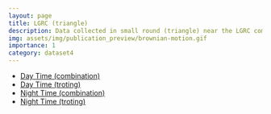 ```yaml
---
layout: page
title: LGRC (triangle)
description: Data collected in small round (triangle) near the LGRC complex
img: assets/img/publication_preview/brownian-motion.gif
importance: 1
category: dataset4
---
```


- [Day Time (combination)](https://drive.google.com/file/d/1E5_m09Ny2-BVRFAj0iPjTn8eb0SvAohL/view?usp=drive_link)
- [Day Time (troting)](https://drive.google.com/file/d/1grIdm8UhVU0zve6coqA3NAgIH0GSZ2Qm/view?usp=drive_link)
- [Night Time (combination)](https://drive.google.com/file/d/1r7E6rsaqDopCFqQYIApg0enEKaALB6Yc/view?usp=drive_link)
- [Night Time (troting)](https://drive.google.com/file/d/1NIuErk3z5oj8Lh69nrZ3dYkNI6J0Tshc/view?usp=drive_link)
